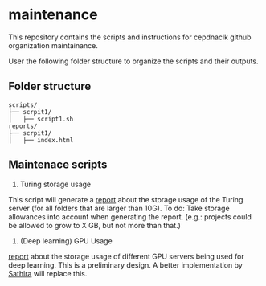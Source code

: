 # maintenance
This repository contains the scripts and instructions for cepdnaclk github organization maintainance.

User the following folder structure to organize the scripts and their outputs.

## Folder structure
```
scripts/
├── scrpit1/
│   ├── script1.sh
reports/
├── scrpit1/
|   ├── index.html
```

## Maintenace scripts

1. Turing storage usage

This script will generate a [report](https://cepdnaclk.github.io/maintenance/reports/turing-storage-usage/) about the storage usage of the Turing server (for all folders that are larger than 10G).
To do: Take storage allowances into account when generating the report. (e.g.: projects could be allowed to grow to X GB, but not more than that.)


1. (Deep learning) GPU Usage

[report](https://cepdnaclk.github.io/maintenance/reports/server-gpu-util/) about the storage usage of different GPU servers being used for deep learning. This is a preliminary design. A better implementation by [Sathira](https://people.ce.pdn.ac.lk/students/e17/331/) will replace this.